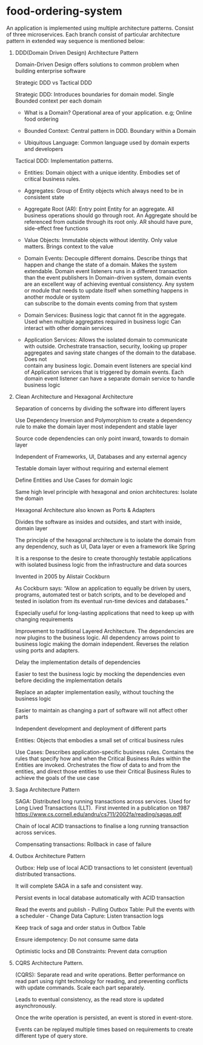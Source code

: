 # food-ordering-system
An application is implemented using multiple architecture patterns.
Consist of three microservices.
Each branch consist of particular architecture pattern in extended way sequence is mentioned below:

1) DDD(Domain Driven Design) Architecture Pattern

    Domain-Driven Design offers solutions to common problem when building enterprise software

    Strategic DDD vs Tactical DDD

    Strategic DDD: Introduces boundaries for domain model. Single Bounded context per each domain

      * What is a Domain? Operational area of your application. e.g;  Online food ordering

      * Bounded Context: Central pattern in DDD. Boundary within a Domain

      * Ubiquitous Language: Common language used by domain experts and developers

    Tactical DDD: Implementation patterns.

      * Entities: Domain object with a unique identity. Embodies set of critical business rules.

      * Aggregates: Group of Entity objects which always need to be in consistent state

      * Aggregate Root (AR): Entry point Entity for an aggregate. All business operations should go through root.
         An Aggregate should be referenced from outside through its root only. AR should have pure, side-effect
         free functions

      * Value Objects: Immutable objects without identity. Only value matters. Brings context to the value

      * Domain Events: Decouple different domains. Describe things that happen and change the state of a domain.
         Makes the system extendable. Domain event listeners runs in a different transaction than the event publishers
         In  Domain-driven system, domain events are an excellent way of achieving eventual consistency. 
         Any system or module that needs to update itself when something happens in another module or system    
         can subscribe to the domain events coming from that system

      * Domain Services: Business logic that cannot fit in the aggregate. Used when multiple aggregates required in 
         business logic Can interact with other domain services

      * Application Services: Allows the isolated domain to communicate with outside. Orchestrate transaction,
         security, looking up proper aggregates and saving state changes of the domain to the database. Does not  
         contain any business logic.
         Domain event listeners are special kind of Application services that is triggered by domain events. Each   
         domain event listener can have a separate domain service to handle business logic


2) Clean Architecture and Hexagonal Architecture
   
     Separation of concerns by dividing the software into different layers  

    Use Dependency Inversion and Polymorphism to create a dependency rule to make the domain layer most independent and stable layer

    Source code dependencies can only point inward, towards to domain layer

    Independent of Frameworks, UI, Databases and any external agency

    Testable domain layer without requiring and external element

    Define Entities and Use Cases for domain logic

    Same high level principle with hexagonal and onion architectures: Isolate the domain

    Hexagonal Architecture also known as Ports & Adapters

    Divides the software as insides and outsides, and start with inside, domain layer

    The principle of the hexagonal architecture is to isolate the domain from any dependency, such as UI, Data layer or even a framework like Spring

    It is a response to the desire to create thoroughly testable applications with isolated business logic from the infrastructure and data sources

    Invented in 2005 by Alistair Cockburn 

    As Cockburn says: “Allow an application to equally be driven by users, programs, automated test or batch scripts, and to be developed and tested in isolation from its eventual run-time devices and databases.”

    Especially useful for long-lasting applications that need to keep up with changing requirements

    Improvement to traditional Layered Architecture. The dependencies are now plugins to the business logic. All dependency arrows point to business logic making the domain independent. Reverses the relation using ports and adapters.

    Delay the implementation details of dependencies

    Easier to test the business logic by mocking the dependencies even before deciding the implementation details

    Replace an adapter implementation easily, without touching the business logic

    Easier to maintain as changing a part of software will not affect other parts

    Independent development and deployment of different parts

    Entities: Objects that embodies a small set of critical business rules

    Use Cases: Describes application-specific business rules. Contains the rules that specify how and when the Critical Business Rules within the Entities are invoked.
               Orchestrates the flow of data to and from the entities, and direct those entities 
               to use their Critical Business Rules to achieve the goals of the use case

3) Saga Architecture Pattern

    SAGA: Distributed long running transactions across services. 
    Used for Long Lived Transactions (LLT).  First invented in a 
    publication on 1987
    https://www.cs.cornell.edu/andru/cs711/2002fa/reading/sagas.pdf

    Chain of local ACID transactions to finalise a long running transaction across services.

    Compensating transactions: Rollback in case of failure


4) Outbox Architecture Pattern
 
    Outbox: Help use of local ACID transactions 
    to let consistent (eventual) distributed transactions. 

    It will complete SAGA in a safe and consistent way. 

    Persist events in local database automatically with ACID transaction

    Read the events and publish
         - Pulling Outbox Table: Pull the events with a scheduler
         - Change Data Capture: Listen transaction logs

    Keep track of saga and order status in Outbox Table

    Ensure idempotency: Do not consume same data 

    Optimistic locks and DB Constraints: Prevent data corruption


5) CQRS Architecture Pattern.
 
    (CQRS): Separate read and write operations. Better performance on read part using right technology for reading, and preventing conflicts with update commands. Scale each part separately.

    Leads to eventual consistency, as the read store is updated asynchronously.

    Once the write operation is persisted, an event is stored in event-store.

    Events can be replayed multiple times based on requirements to create different type of query store.


